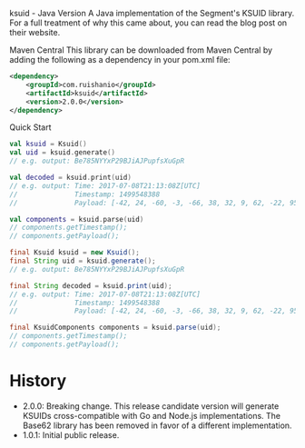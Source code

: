 ksuid - Java Version
A Java implementation of the Segment's KSUID library. For a full treatment of why this came about, you can read the blog post on their website.

Maven Central
This library can be downloaded from Maven Central by adding the following as a dependency in your pom.xml file:

``` xml
<dependency>
    <groupId>com.ruishanio</groupId>
    <artifactId>ksuid</artifactId>
    <version>2.0.0</version>
</dependency>
```

Quick Start
``` kotlin
val ksuid = Ksuid()
val uid = ksuid.generate()
// e.g. output: Be785NYYxP29BJiAJPupfsXuGpR

val decoded = ksuid.print(uid)
// e.g. output: Time: 2017-07-08T21:13:08Z[UTC]
//              Timestamp: 1499548388
//              Payload: [-42, 24, -60, -3, -66, 38, 32, 9, 62, -22, 95, -79, 123, -122, -91, 0]

val components = ksuid.parse(uid)
// components.getTimestamp();
// components.getPayload();
```


``` java
final Ksuid ksuid = new Ksuid();
final String uid = ksuid.generate();
// e.g. output: Be785NYYxP29BJiAJPupfsXuGpR

final String decoded = ksuid.print(uid);
// e.g. output: Time: 2017-07-08T21:13:08Z[UTC]
//              Timestamp: 1499548388
//              Payload: [-42, 24, -60, -3, -66, 38, 32, 9, 62, -22, 95, -79, 123, -122, -91, 0]

final KsuidComponents components = ksuid.parse(uid);
// components.getTimestamp();
// components.getPayload();
```

# History
- 2.0.0: Breaking change. This release candidate version will generate KSUIDs cross-compatible with Go and Node.js implementations. The Base62 library has been removed in favor of a different implementation.
- 1.0.1: Initial public release.
